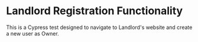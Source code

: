 # Landlord Registration Functionality
This is a Cypress test designed to navigate to Landlord's website and create a new user as Owner.
